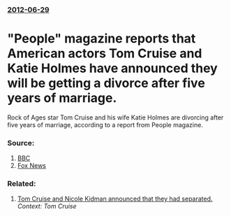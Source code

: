 ### [2012-06-29](/news/2012/06/29/index.md)

# "People" magazine reports that American actors Tom Cruise and Katie Holmes have announced they will be getting a divorce after five years of marriage. 

Rock of Ages star Tom Cruise and his wife Katie Holmes are divorcing after five years of marriage, according to a report from People magazine.


### Source:

1. [BBC](http://www.bbc.co.uk/news/entertainment-arts-18653268)
2. [Fox News](http://www.foxnews.com/entertainment/2012/06/29/tom-cruise-katie-holmes-divorcing-after-five-years-marriage-report-says/)

### Related:

1. [ Tom Cruise and Nicole Kidman announced that they had separated.](/news/2001/02/1/tom-cruise-and-nicole-kidman-announced-that-they-had-separated.md) _Context: Tom Cruise_
